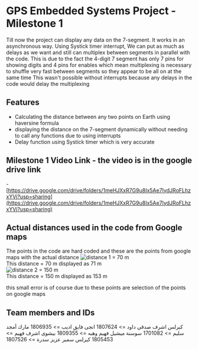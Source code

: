 # GPS Embedded Systems Project - Milestone 1

Till now the project can display any data on the 7-segment. It works in an asynchronous way.
Using Systick timer interrupt, We can put as much as delays as we want and still can multiplex between segments in parallel with the code. This is due to the fact the 4-digit 7 segment has only 7 pins for showing digits and 4 pins for enables which mean multiplexing is necessary to shuffle very fast between segments so they appear to be all on at the same time
This wasn't possible without interrupts because any delays in the code would delay the multiplexing

## Features

- Calculating the distance between any two points on Earth using haversine formula
- displaying the distance on the 7-segment dynamically without needing to call any functions due to using interrupts
- Delay function using Systick timer which is very accurate

## Milestone 1 Video Link - the video is in the google drive link

-[https://drive.google.com/drive/folders/1meHJXxR7G9u8Ix5Ae7IydJRoFLhzxYVj?usp=sharing](https://drive.google.com/drive/folders/1meHJXxR7G9u8Ix5Ae7IydJRoFLhzxYVj?usp=sharing)


## Actual distances used in the code from Google maps

The points in the code are hard coded and these are the points from google maps with the actual distance
![distance 1 = 70 m](https://drive.google.com/uc?export=view&id=1fX6pj1rbF3kSjeLXN-UF39tad5kuO_Ze) \
This distance = 70 m displayed as 71 m\
![distance 2 = 150 m](https://drive.google.com/uc?export=view&id=1SXyK8B0Fn1jJiQevjKttXPJ_zPpqPyif) \
This distance = 150 m displayed as 153 m

this small error is of course due to these points are selection of the points on google maps

## Team members and IDs

كيرلس اشرف صدقي داود => 1807624
انجى فايق اديب => 1806935
مارك أمجد سليم => 1701082
سوسنة ميشيل فهيم وهبه => 1809355
بيشوى اشرف فهيم => 1805453
كيرلس سمير عزيز سدرة => 1807526
